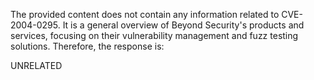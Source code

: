 The provided content does not contain any information related to CVE-2004-0295. It is a general overview of Beyond Security's products and services, focusing on their vulnerability management and fuzz testing solutions.
Therefore, the response is:

UNRELATED
